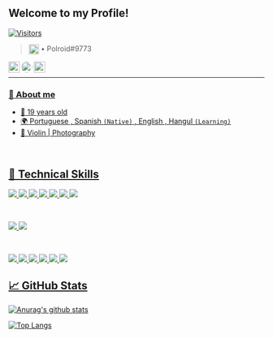## Welcome to my Profile! 
[![Visitors](https://visitor-badge.glitch.me/badge?page_id=donatto22)](https://github.com/donatto22)
> <img width=20px src="https://dashboard.snapcraft.io/site_media/appmedia/2021/05/discord.png" align="center" max-width="100%" alt="Discord"/> • Polroid#9773

<a href="https://www.linkedin.com/in/devdonatto-minaya/">
  <img width=22px src="https://cdn-icons-png.flaticon.com/512/174/174857.png" align="left" max-width="100%" alt="LinkedIn"/>
</a>
  
<a href="https://api.whatsapp.com/send?phone=51913242570">
  <img width=22px src="https://cdn-icons-png.flaticon.com/512/134/134937.png" style="border-radius: 50px;" align="left" max-width="100%" alt="Whatsapp">
</a>

<a href="https://www.sololearn.com/profile/15661325">
  <img width=22px src="https://pbs.twimg.com/profile_images/1410707398021550084/MmGTT4dY_400x400.jpg" align="left" max-width="100%" alt="SoloLearn"
</a>
</br>

<hr>

### 💬 About me
- 👤 19 years old
- 🌍 Portuguese , Spanish `(Native)` , English , Hangul `(Learning)`
- 🖤 Violin | Photography
</br>

## 💼 Technical Skills

![](https://img.shields.io/badge/Code-React-informational?style=flat-square&logo=react&color=61DAFB)
![](https://img.shields.io/badge/Tools-Angular-informational?style=flat-square&logo=Angular&color=E23237)
![](https://img.shields.io/badge/Tools-Java-informational?style=flat-square&logo=Java&color=E23237)
![](https://img.shields.io/badge/Code-CS-informational?style=flat-square&logo=csharp&color=764ABC)
![](https://img.shields.io/badge/Code-JavaScript-informational?style=flat-square&logo=JavaScript&color=F7DF1E)
![](https://img.shields.io/badge/Code-HTML5-informational?style=flat-square&logo=HTML5&color=E34F26)
![](https://img.shields.io/badge/Code-MySQL-informational?style=flat-square&logo=MySql&color=003B57)

</br>

![](https://img.shields.io/badge/Style-SCSS-informational?style=flat-square&logo=Sass&color=DB7093)
![](https://img.shields.io/badge/Style-CSS3-informational?style=flat-square&logo=CSS3&color=1572B6)

</br>

![](https://img.shields.io/badge/Tools-Figma-informational?style=flat-square&logo=Figma&color=F24E1E)
![](https://img.shields.io/badge/Tools-NPM-informational?style=flat-square&logo=NPM&color=CB3837)
![](https://img.shields.io/badge/Tools-Heroku-informational?style=flat-square&logo=Heroku&color=430098)
![](https://img.shields.io/badge/Tools-Netlify-informational?style=flat-square&logo=netlify&color=00C7B7)
![](https://img.shields.io/badge/Tools-Git-informational?style=flat-square&logo=Git&color=F05032)
![](https://img.shields.io/badge/Tools-GitHub-informational?style=flat-square&logo=GitHub&color=181717)

## 📈 GitHub Stats 

[![Anurag's github stats](https://github-readme-stats.vercel.app/api?username=donatto22&theme=tokyonight)](https://github.com/donatto22)

[![Top Langs](https://github-readme-stats.vercel.app/api/top-langs/?username=donatto22&layout=compact&theme=tokyonight)](https://github.com/donatto22)


